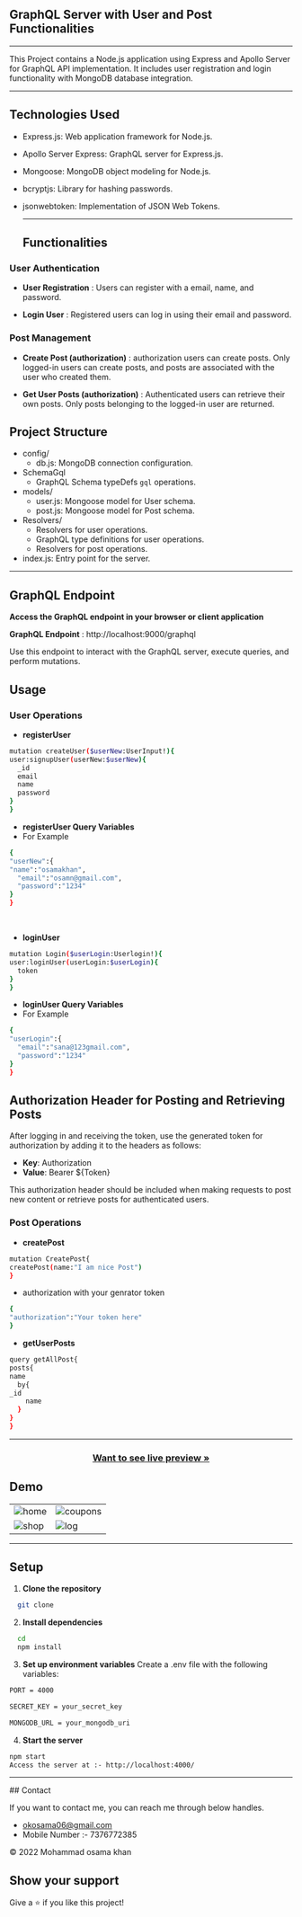 ## GraphQL Server with User and Post Functionalities
<hr/>
This Project contains a Node.js application using Express and Apollo Server for GraphQL API implementation. It includes user registration and login functionality with MongoDB database integration.
<hr/>

## Technologies Used

- Express.js: Web application framework for Node.js.
- Apollo Server Express: GraphQL server for Express.js.
- Mongoose: MongoDB object modeling for Node.js.
- bcryptjs: Library for hashing passwords.
- jsonwebtoken: Implementation of JSON Web Tokens.
  <hr/>

  ## Functionalities
### User Authentication
- **User Registration** : Users can register with a email, name, and password.

- **Login User** : Registered users can log in using their email and password.

### Post Management
- **Create Post (authorization)** : authorization users can create posts. Only logged-in users can create posts, and posts are associated with the user who created them.

- **Get User Posts (authorization)** : Authenticated users can retrieve their own posts. Only posts belonging to the logged-in user are returned.


## Project Structure
  - config/
    - db.js: MongoDB connection configuration.
  - SchemaGql
    - GraphQL Schema typeDefs `gql` operations.
  - models/
    - user.js: Mongoose model for User schema.
    - post.js: Mongoose model for Post schema.
  - Resolvers/
    - Resolvers for user operations.
    - GraphQL type definitions for user operations.
    - Resolvers for post operations.
  - index.js: Entry point for the server.

<hr/>


## GraphQL Endpoint
**Access the GraphQL endpoint in your browser or client application**

**GraphQL Endpoint** : http://localhost:9000/graphql

Use this endpoint to interact with the GraphQL server, execute queries, and perform mutations.


## Usage
### User Operations
 - **registerUser**
```bash
mutation createUser($userNew:UserInput!){
user:signupUser(userNew:$userNew){
  _id
  email
  name
  password
}
}
```
- **registerUser Query Variables**
- For Example
```bash
{
"userNew":{
"name":"osamakhan",
  "email":"osamn@gmail.com",
  "password":"1234"
}
}
```
<br/>

- **loginUser**
```bash
mutation Login($userLogin:Userlogin!){
user:loginUser(userLogin:$userLogin){
  token
}
}

```
- **loginUser Query Variables**
- For Example
```bash
{
"userLogin":{
  "email":"sana@123gmail.com",
  "password":"1234"
}
}
```


## Authorization Header for Posting and Retrieving Posts

After logging in and receiving the token, use the generated token for authorization by adding it to the headers as follows:

- **Key**: Authorization
- **Value**: Bearer ${Token}

This authorization header should be included when making requests to post new content or retrieve posts for authenticated users.

### Post Operations

- **createPost**
```bash
mutation CreatePost{
createPost(name:"I am nice Post")
}
```
 - authorization with your genrator token
  ```bash
{
"authorization":"Your token here"
}
```

- **getUserPosts**
```bash
query getAllPost{
posts{
name
  by{
_id
    name
  }
}
}
```
<hr/>
<h3 align="center"><a href="https://idea-clan-task.onrender.com/"><strong>Want to see live preview »</strong></a></h3>

## Demo 

<table>
  <tr>
    <td><img maxW="50%" src="https://github.com/osamakhan9/idea-clan-Task/assets/101393695/22c6a337-0b14-4fb2-8a23-1b056a580bed"  alt="home" /></td>
    <td><img maxW="50%" src="https://github.com/osamakhan9/idea-clan-Task/assets/101393695/fea7ea2b-a51a-4ae2-a135-c91ff357e15d"  alt="coupons" /></td>
  </tr>
  <tr>
   <td><img src="https://github.com/osamakhan9/idea-clan-Task/assets/101393695/5f993054-592d-4366-8adc-da863818745b"  alt="shop" /></td>
    <td><img src="https://github.com/osamakhan9/idea-clan-Task/assets/101393695/932d05b8-4d6b-4e9e-964c-8e5cd060ed07"  alt="log" /></td>
  </tr>
  
</table>
<hr/>

## Setup

1. **Clone the repository** 
```bash
  git clone 
```
2. **Install dependencies**
```bash
  cd 
  npm install
```

3. **Set up environment variables** 
Create a .env file with the following variables:
```bash
PORT = 4000

SECRET_KEY = your_secret_key

MONGODB_URL = your_mongodb_uri
```
4. **Start the server**
```bash
npm start
Access the server at :- http://localhost:4000/
```
<hr/>
## Contact

If you want to contact me, you can reach me through below handles. <br />
- okosama06@gmail.com
- Mobile Number :- 7376772385
  
© 2022 Mohammad osama khan

## Show your support

Give a ⭐️ if you like this project!



